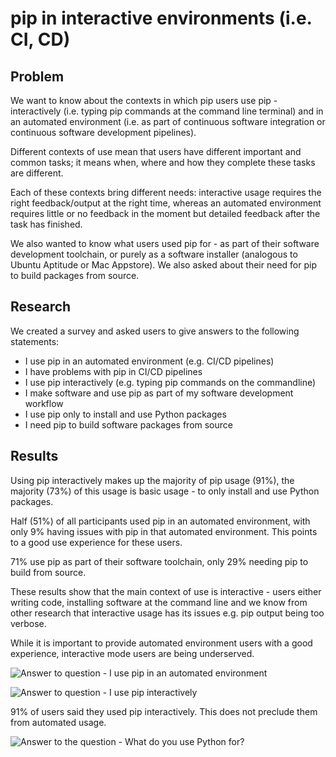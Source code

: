 # pip in interactive environments (i.e. CI, CD)

## Problem

We want to know about the contexts in which pip users use pip - interactively (i.e. typing pip commands at the command line terminal) and in an automated environment (i.e. as part of continuous software integration or continuous software development pipelines).

Different contexts of use mean that users have different important and common tasks; it means when, where and how they complete these tasks are different.

Each of these contexts bring different needs: interactive usage requires the right feedback/output at the right time, whereas an automated environment requires little or no feedback in the moment but detailed feedback after the task has finished.

We also wanted to know what users used pip for - as part of their software development toolchain, or purely as a software installer (analogous to Ubuntu Aptitude or Mac Appstore). We also asked about their need for pip to build packages from source.

## Research

We created a survey and asked users to give answers to the following statements:

* I use pip in an automated environment (e.g. CI/CD pipelines)
* I have problems with pip in CI/CD pipelines
* I use pip interactively (e.g. typing pip commands on the commandline)
* I make software and use pip as part of my software development workflow
* I use pip only to install and use Python packages
* I need pip to build software packages from source

## Results

Using pip interactively makes up the majority of pip usage (91%), the majority (73%) of this usage is basic usage - to only install and use Python packages.

Half (51%) of all participants used pip in an automated environment, with only 9% having issues with pip in that automated environment. This points to a good use experience for these users.

71% use pip as part of their software toolchain, only 29% needing pip to build from source.

These results show that the main context of use is interactive - users either writing code, installing software at the command line and we know from other research that interactive usage has its issues e.g. pip output being too verbose.

While it is important to provide automated environment users with a good experience, interactive mode users are being underserved.

![Answer to question - I use pip in an automated environment](https://i.imgur.com/pLHqBpN.png)

![Answer to question - I use pip interactively](https://i.imgur.com/8ETVMYS.png)

91% of users said they used pip interactively. This does not preclude them from automated usage.

![Answer to the question - What do you use Python for?](https://i.imgur.com/ySlo2Es.png)
